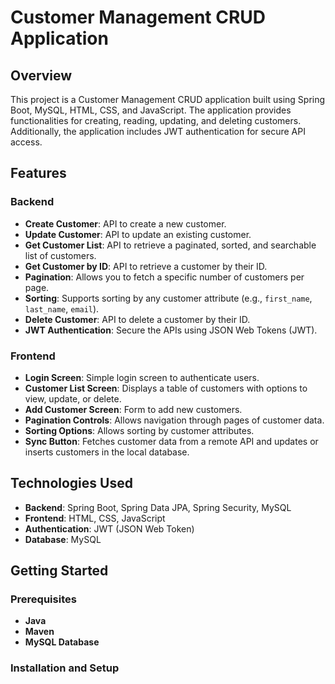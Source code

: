# Customer Management CRUD Application

## Overview

This project is a Customer Management CRUD application built using Spring Boot, MySQL, HTML, CSS, and JavaScript. The application provides functionalities for creating, reading, updating, and deleting customers. Additionally, the application includes JWT authentication for secure API access.

## Features

### Backend
- **Create Customer**: API to create a new customer.
- **Update Customer**: API to update an existing customer.
- **Get Customer List**: API to retrieve a paginated, sorted, and searchable list of customers.
- **Get Customer by ID**: API to retrieve a customer by their ID.
- **Pagination**: Allows you to fetch a specific number of customers per page.
- **Sorting**: Supports sorting by any customer attribute (e.g., `first_name`, `last_name`, `email`).
- **Delete Customer**: API to delete a customer by their ID.
- **JWT Authentication**: Secure the APIs using JSON Web Tokens (JWT).

### Frontend
- **Login Screen**: Simple login screen to authenticate users.
- **Customer List Screen**: Displays a table of customers with options to view, update, or delete.
- **Add Customer Screen**: Form to add new customers.
- **Pagination Controls**: Allows navigation through pages of customer data.
- **Sorting Options**: Allows sorting by customer attributes.
- **Sync Button**: Fetches customer data from a remote API and updates or inserts customers in the local database.

## Technologies Used

- **Backend**: Spring Boot, Spring Data JPA, Spring Security, MySQL
- **Frontend**: HTML, CSS, JavaScript
- **Authentication**: JWT (JSON Web Token)
- **Database**: MySQL

## Getting Started

### Prerequisites

- **Java**
- **Maven**
- **MySQL Database**

### Installation and Setup
